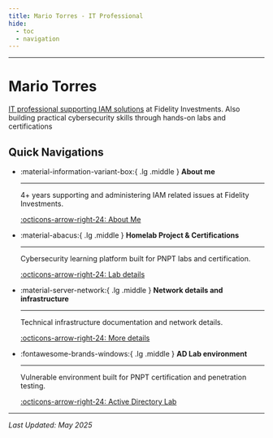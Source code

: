 ```yaml
---
title: Mario Torres - IT Professional
hide:
  - toc
  - navigation
---
```


---

# Mario Torres

[IT professional supporting IAM solutions](about/) at Fidelity Investments. Also building practical cybersecurity skills through hands-on labs and certifications

## Quick Navigations

<div class="grid cards" markdown>

-   :material-information-variant-box:{ .lg .middle } __About me__

    ---

    4+ years supporting and administering IAM related issues at Fidelity Investments.
    

    [:octicons-arrow-right-24: About Me](about/)

-   :material-abacus:{ .lg .middle } __Homelab Project & Certifications__

    ---

    Cybersecurity learning platform built for PNPT labs and certification.

    [:octicons-arrow-right-24: Lab details](homelab/index.md)

-   :material-server-network:{ .lg .middle } __Network details and infrastructure__

    ---

    Technical infrastructure documentation and network details.

    [:octicons-arrow-right-24: More details](infrastructure/index.md)

-   :fontawesome-brands-windows:{ .lg .middle } __AD Lab environment__

    ---

    Vulnerable environment built for PNPT certification and penetration testing.

    [:octicons-arrow-right-24: Active Directory Lab](infrastructure/ActiveDirectoryLab.md)

</div>

---
*Last Updated: May 2025*
